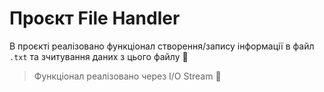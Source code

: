 # Проєкт File Handler

В проєкті реалізовано функціонал створення/запису інформації в файл `.txt` та зчитування даних з цього файлу :page_facing_up:
>Функціонал реалізовано через I/O Stream :file_folder: